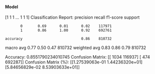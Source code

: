 #### Model
[1 1 1 ... 1 1 1]
Classification Report:
              precision    recall  f1-score   support

           0       0.69      0.01      0.02    117971
           1       0.86      1.00      0.92    692761

    accuracy                           0.86    810732
   macro avg       0.77      0.50      0.47    810732
weighted avg       0.83      0.86      0.79    810732

Accuracy: 0.8551790234010745
Confusion Matrix:
[[  1034 116937]
 [   474 692287]]
Confusion Matrix (%):
[[1.27539063e-01 1.44236320e+01]
 [5.84656829e-02 8.53903633e+01]]

